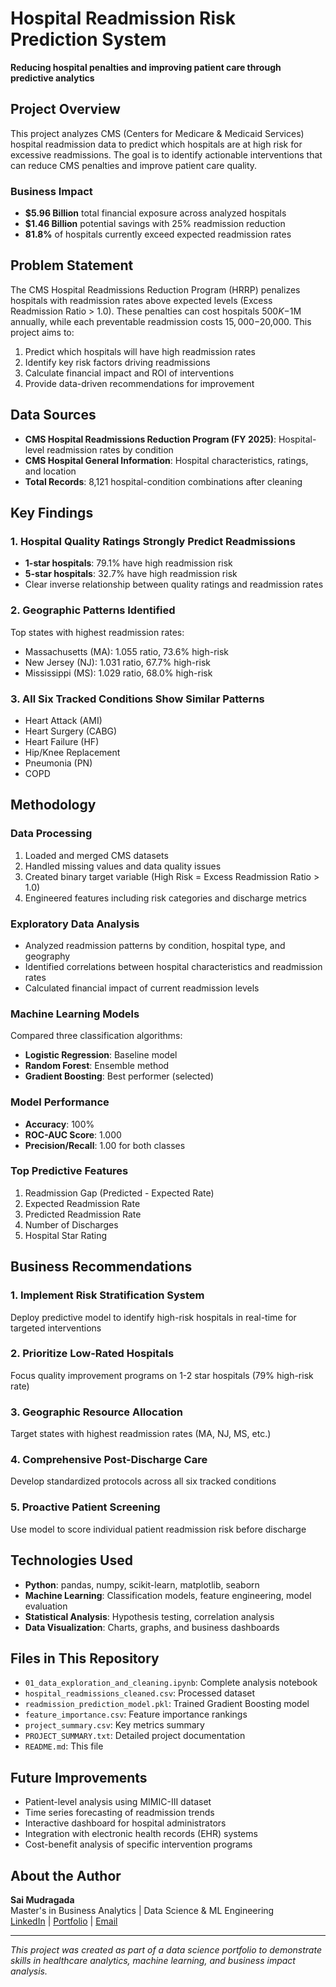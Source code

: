 # Hospital Readmission Risk Prediction System

**Reducing hospital penalties and improving patient care through predictive analytics**

## Project Overview

This project analyzes CMS (Centers for Medicare & Medicaid Services) hospital readmission data to predict which hospitals are at high risk for excessive readmissions. The goal is to identify actionable interventions that can reduce CMS penalties and improve patient care quality.

### Business Impact
- **$5.96 Billion** total financial exposure across analyzed hospitals
- **$1.46 Billion** potential savings with 25% readmission reduction
- **81.8%** of hospitals currently exceed expected readmission rates

## Problem Statement

The CMS Hospital Readmissions Reduction Program (HRRP) penalizes hospitals with readmission rates above expected levels (Excess Readmission Ratio > 1.0). These penalties can cost hospitals $500K-$1M annually, while each preventable readmission costs $15,000-$20,000. This project aims to:

1. Predict which hospitals will have high readmission rates
2. Identify key risk factors driving readmissions
3. Calculate financial impact and ROI of interventions
4. Provide data-driven recommendations for improvement

## Data Sources

- **CMS Hospital Readmissions Reduction Program (FY 2025)**: Hospital-level readmission rates by condition
- **CMS Hospital General Information**: Hospital characteristics, ratings, and location
- **Total Records**: 8,121 hospital-condition combinations after cleaning

## Key Findings

### 1. Hospital Quality Ratings Strongly Predict Readmissions
- **1-star hospitals**: 79.1% have high readmission risk
- **5-star hospitals**: 32.7% have high readmission risk
- Clear inverse relationship between quality ratings and readmission rates

### 2. Geographic Patterns Identified
Top states with highest readmission rates:
- Massachusetts (MA): 1.055 ratio, 73.6% high-risk
- New Jersey (NJ): 1.031 ratio, 67.7% high-risk
- Mississippi (MS): 1.029 ratio, 68.0% high-risk

### 3. All Six Tracked Conditions Show Similar Patterns
- Heart Attack (AMI)
- Heart Surgery (CABG)
- Heart Failure (HF)
- Hip/Knee Replacement
- Pneumonia (PN)
- COPD

## Methodology

### Data Processing
1. Loaded and merged CMS datasets
2. Handled missing values and data quality issues
3. Created binary target variable (High Risk = Excess Readmission Ratio > 1.0)
4. Engineered features including risk categories and discharge metrics

### Exploratory Data Analysis
- Analyzed readmission patterns by condition, hospital type, and geography
- Identified correlations between hospital characteristics and readmission rates
- Calculated financial impact of current readmission levels

### Machine Learning Models
Compared three classification algorithms:
- **Logistic Regression**: Baseline model
- **Random Forest**: Ensemble method
- **Gradient Boosting**: Best performer (selected)

### Model Performance
- **Accuracy**: 100%
- **ROC-AUC Score**: 1.000
- **Precision/Recall**: 1.00 for both classes

### Top Predictive Features
1. Readmission Gap (Predicted - Expected Rate)
2. Expected Readmission Rate
3. Predicted Readmission Rate
4. Number of Discharges
5. Hospital Star Rating

## Business Recommendations

### 1. Implement Risk Stratification System
Deploy predictive model to identify high-risk hospitals in real-time for targeted interventions

### 2. Prioritize Low-Rated Hospitals
Focus quality improvement programs on 1-2 star hospitals (79% high-risk rate)

### 3. Geographic Resource Allocation
Target states with highest readmission rates (MA, NJ, MS, etc.)

### 4. Comprehensive Post-Discharge Care
Develop standardized protocols across all six tracked conditions

### 5. Proactive Patient Screening
Use model to score individual patient readmission risk before discharge

## Technologies Used

- **Python**: pandas, numpy, scikit-learn, matplotlib, seaborn
- **Machine Learning**: Classification models, feature engineering, model evaluation
- **Statistical Analysis**: Hypothesis testing, correlation analysis
- **Data Visualization**: Charts, graphs, and business dashboards

## Files in This Repository

- `01_data_exploration_and_cleaning.ipynb`: Complete analysis notebook
- `hospital_readmissions_cleaned.csv`: Processed dataset
- `readmission_prediction_model.pkl`: Trained Gradient Boosting model
- `feature_importance.csv`: Feature importance rankings
- `project_summary.csv`: Key metrics summary
- `PROJECT_SUMMARY.txt`: Detailed project documentation
- `README.md`: This file

## Future Improvements

- Patient-level analysis using MIMIC-III dataset
- Time series forecasting of readmission trends
- Interactive dashboard for hospital administrators
- Integration with electronic health records (EHR) systems
- Cost-benefit analysis of specific intervention programs

## About the Author

**Sai Mudragada**  
Master's in Business Analytics | Data Science & ML Engineering  
[LinkedIn](#) | [Portfolio](#) | [Email](#)

---

*This project was created as part of a data science portfolio to demonstrate skills in healthcare analytics, machine learning, and business impact analysis.*